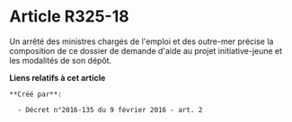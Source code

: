 # Article R325-18

Un arrêté des ministres chargés de l'emploi et des outre-mer précise la composition de ce dossier de demande d'aide au projet
initiative-jeune et les modalités de son dépôt.

**Liens relatifs à cet article**

	**Créé par**:

	  - Décret n°2016-135 du 9 février 2016 - art. 2
